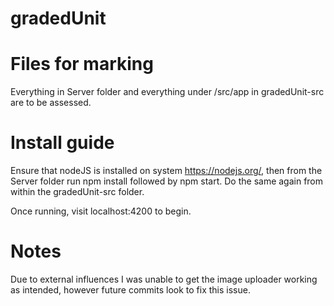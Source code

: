 # gradedUnit

# Files for marking
Everything in Server folder and everything under /src/app in gradedUnit-src are to be assessed.

# Install guide
Ensure that nodeJS is installed on system https://nodejs.org/, then from the Server folder run npm install followed by npm start.
Do the same again from within the gradedUnit-src folder.

Once running, visit localhost:4200 to begin.

# Notes
Due to external influences I was unable to get the image uploader working as intended, however future commits look to fix this issue.
